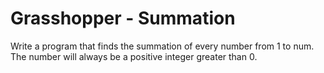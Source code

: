 # Grasshopper - Summation
Write a program that finds the summation of every number from 1 to num. The number will always be a positive integer greater than 0.